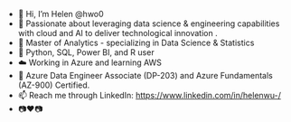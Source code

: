 - 👋 Hi, I’m Helen @hwo0
- 👀 Passionate about leveraging data science & engineering capabilities with cloud and AI to deliver technological innovation .
- 🌱 Master of Analytics - specializing in Data Science & Statistics
- 💞️ Python, SQL, Power BI, and R user
- ☁️ Working in Azure and learning AWS 
- 📝 Azure Data Engineer Associate (DP-203) and Azure Fundamentals (AZ-900) Certified. 
- 📫 Reach me through LinkedIn: https://www.linkedin.com/in/helenwu-/
- 📷❤️️📷 
<!---
hwo0/hwo0 is a ✨ special ✨ repository because its `README.md` (this file) appears on your GitHub profile.
You can click the Preview link to take a look at your changes.
--->
